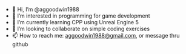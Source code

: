 - 👋 Hi, I’m @aggoodwin1988
- 👀 I’m interested in programming for game development
- 🌱 I’m currently learning CPP using Unreal Engine 5
- 💞️ I’m looking to collaborate on simple coding exercises
- 📫 How to reach me: aggoodwin1988@gmail.com, or message thru github

<!---
aggoodwin1988/aggoodwin1988 is a ✨ special ✨ repository because its `README.md` (this file) appears on your GitHub profile.
You can click the Preview link to take a look at your changes.
--->
